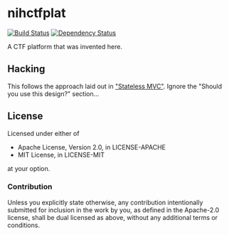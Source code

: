 nihctfplat
==========

[![Build Status](https://travis-ci.org/remexre/nihctfplat.svg?branch=master)](https://travis-ci.org/remexre/nihctfplat) [![Dependency Status](https://deps.rs/repo/github/remexre/nihctfplat/status.svg)](https://deps.rs/repo/github/remexre/nihctfplat)

A CTF platform that was invented here.

Hacking
-------

This follows the approach laid out in ["Stateless MVC"](https://www.tedinski.com/2018/09/11/stateless-mvc.html). Ignore the "Should you use this design?" section...

License
-------

Licensed under either of

-	Apache License, Version 2.0, in LICENSE-APACHE
-	MIT License, in LICENSE-MIT

at your option.

### Contribution

Unless you explicitly state otherwise, any contribution intentionally submitted for inclusion in the work by you, as defined in the Apache-2.0 license, shall be dual licensed as above, without any additional terms or conditions.
